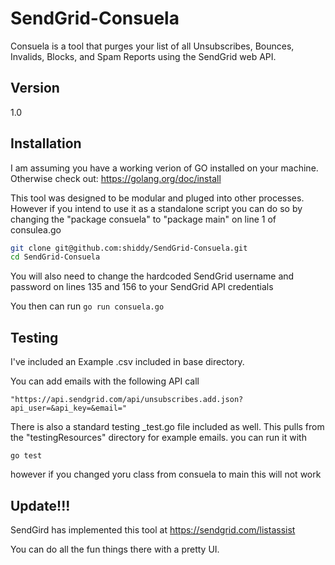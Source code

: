 SendGrid-Consuela
=================
Consuela is a tool that purges your list of all Unsubscribes, Bounces, Invalids, Blocks, and Spam Reports using the SendGrid web API.

Version
----
1.0

Installation
--------------
I am assuming you have a working verion of GO installed on your machine. Otherwise check out:
https://golang.org/doc/install

This tool was designed to be modular and pluged into other processes. However if you intend to use it as a standalone script you can do so by changing the "package consuela" to "package main" on line 1 of consulea.go

```sh
git clone git@github.com:shiddy/SendGrid-Consuela.git
cd SendGrid-Consuela
```

You will also need to change the hardcoded SendGrid username and password on lines 135 and 156 to your SendGrid API credentials

You then can run `go run consuela.go`

Testing
----
I've included an Example .csv included in base directory.

You can add emails with the following API call

`"https://api.sendgrid.com/api/unsubscribes.add.json?api_user=&api_key=&email="`

There is also a standard testing _test.go file included as well. This pulls from the "testingResources" directory for example emails. you can run it with 

`go test`

however if you changed yoru class from consuela to main this will not work

Update!!!
----
SendGird has implemented this tool at https://sendgrid.com/listassist

You can do all the fun things there with a pretty UI.
